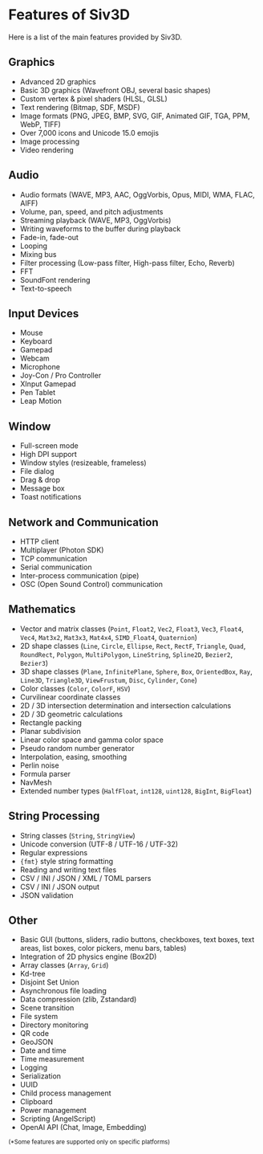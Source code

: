 # Features of Siv3D

Here is a list of the main features provided by Siv3D.

## Graphics
- Advanced 2D graphics
- Basic 3D graphics (Wavefront OBJ, several basic shapes)
- Custom vertex & pixel shaders (HLSL, GLSL)
- Text rendering (Bitmap, SDF, MSDF)
- Image formats (PNG, JPEG, BMP, SVG, GIF, Animated GIF, TGA, PPM, WebP, TIFF)
- Over 7,000 icons and Unicode 15.0 emojis
- Image processing
- Video rendering

## Audio
- Audio formats (WAVE, MP3, AAC, OggVorbis, Opus, MIDI, WMA, FLAC, AIFF)
- Volume, pan, speed, and pitch adjustments
- Streaming playback (WAVE, MP3, OggVorbis)
- Writing waveforms to the buffer during playback
- Fade-in, fade-out
- Looping
- Mixing bus
- Filter processing (Low-pass filter, High-pass filter, Echo, Reverb)
- FFT
- SoundFont rendering
- Text-to-speech

## Input Devices
- Mouse
- Keyboard
- Gamepad
- Webcam
- Microphone
- Joy-Con / Pro Controller
- XInput Gamepad
- Pen Tablet
- Leap Motion

## Window
- Full-screen mode
- High DPI support
- Window styles (resizeable, frameless)
- File dialog
- Drag & drop
- Message box
- Toast notifications

## Network and Communication
- HTTP client
- Multiplayer (Photon SDK)
- TCP communication
- Serial communication
- Inter-process communication (pipe)
- OSC (Open Sound Control) communication

## Mathematics
- Vector and matrix classes (`Point`, `Float2`, `Vec2`, `Float3`, `Vec3`, `Float4`, `Vec4`, `Mat3x2`, `Mat3x3`, `Mat4x4`, `SIMD_Float4`, `Quaternion`)
- 2D shape classes (`Line`, `Circle`, `Ellipse`, `Rect`, `RectF`, `Triangle`, `Quad`, `RoundRect`, `Polygon`, `MultiPolygon`, `LineString`, `Spline2D`, `Bezier2`, `Bezier3`)
- 3D shape classes (`Plane`, `InfinitePlane`, `Sphere`, `Box`, `OrientedBox`, `Ray`, `Line3D`, `Triangle3D`, `ViewFrustum`, `Disc`, `Cylinder`, `Cone`)
- Color classes (`Color`, `ColorF`, `HSV`)
- Curvilinear coordinate classes
- 2D / 3D intersection determination and intersection calculations
- 2D / 3D geometric calculations
- Rectangle packing
- Planar subdivision
- Linear color space and gamma color space
- Pseudo random number generator
- Interpolation, easing, smoothing
- Perlin noise
- Formula parser
- NavMesh
- Extended number types (`HalfFloat`, `int128`, `uint128`, `BigInt`, `BigFloat`)

## String Processing
- String classes (`String`, `StringView`)
- Unicode conversion (UTF-8 / UTF-16 / UTF-32)
- Regular expressions
- `{fmt}` style string formatting
- Reading and writing text files
- CSV / INI / JSON / XML / TOML parsers
- CSV / INI / JSON output
- JSON validation

## Other
- Basic GUI (buttons, sliders, radio buttons, checkboxes, text boxes, text areas, list boxes, color pickers, menu bars, tables)
- Integration of 2D physics engine (Box2D)
- Array classes (`Array`, `Grid`)
- Kd-tree
- Disjoint Set Union
- Asynchronous file loading
- Data compression (zlib, Zstandard)
- Scene transition
- File system
- Directory monitoring
- QR code
- GeoJSON
- Date and time
- Time measurement
- Logging
- Serialization
- UUID
- Child process management
- Clipboard
- Power management
- Scripting (AngelScript)
- OpenAI API (Chat, Image, Embedding)

<small>(*Some features are supported only on specific platforms)</small>